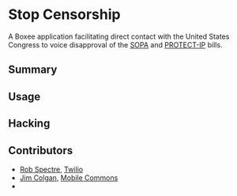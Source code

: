 # Stop Censorship

A Boxee application facilitating direct contact with the United States Congress
to voice disapproval of the
[SOPA](http://en.wikipedia.org/wiki/Stop_Online_Piracy_Act) and
[PROTECT-IP](http://en.wikipedia.org/wiki/PROTECT_IP_Act) bills.

## Summary

## Usage

## Hacking

## Contributors

* [Rob Spectre](http://www.brooklynhacker.com), [Twilio](http://www.twilio.com)
* [Jim Colgan](http://twitter.com/#!/jim_colgan), [Mobile Commons](http://www.mobilecommons.com)
* 

